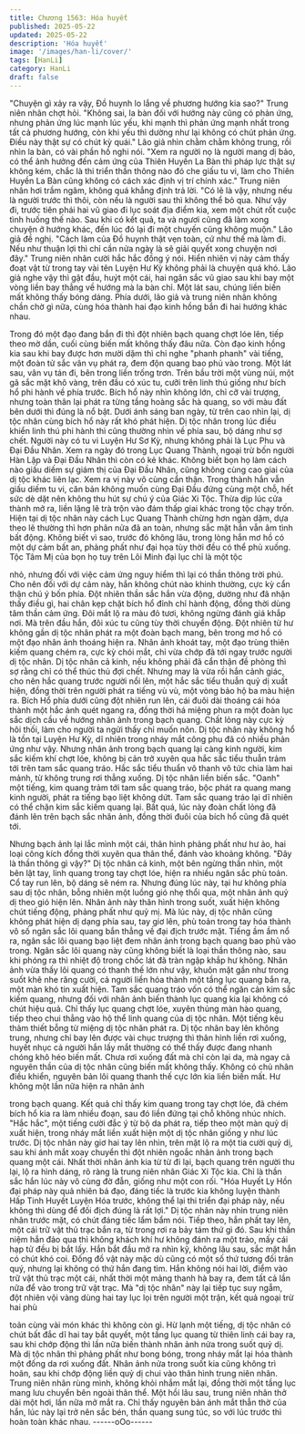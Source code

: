 ```yaml
---
title: Chương 1563: Hóa huyết
published: 2025-05-22
updated: 2025-05-22
description: 'Hóa huyết'
image: '/images/han-li/cover/'
tags: [HanLi]
category: HanLi
draft: false
---
```


"Chuyện gì xảy ra vậy, Đồ huynh lo lắng về phương hướng kia
sao?" Trung niên nhân chợt hỏi.
"Không sai, la bàn đối với hướng này cũng có phản ứng, nhưng
phản ứng lúc mạnh lúc yếu, khi mạnh thì phản ứng mạnh nhất
trong tất cả phương hướng, còn khi yếu thì dường như lại không
có chút phản ứng. Điều này thật sự có chút kỳ quái." Lão giả nhìn
chằm chằm không trung, rồi nhìn la bàn, có vài phần hồ nghi nói.
"Xem ra người nọ là người mang dị bảo, có thể ảnh hưởng đến
cảm ứng của Thiên Huyền La Bàn thì pháp lực thật sự không
kém, chắc là thi triển thần thông nào đó che giấu tu vi, làm cho
Thiên Huyền La Bàn cũng không có cách xác định vị trí chính
xác." Trung niên nhân hơi trầm ngâm, không quá khẳng định trả
lời.
"Có lẽ là vậy, nhưng nếu là người trước thì thôi, còn nếu là người
sau thì không thể bỏ qua. Như vậy đi, trước tiên phái hai vũ giao
đi lục soát địa điểm kia, xem một chút rốt cuộc tình huống thế
nào. Sau khi có kết quả, ta và ngươi cũng đã làm xong chuyện ở
hướng khác, đến lúc đó lại đi một chuyến cũng không muộn." Lão
giả đề nghị. "Cách làm của Đồ huynh thật vẹn toàn, cứ như thế
mà làm đi. Nếu như thuận lợi thì chỉ cần nửa ngày là sẽ giải quyết
xong chuyện nơi đây." Trung niên nhân cười hắc hắc đồng ý nói.
Hiển nhiên vị này cảm thấy đoạt vật từ trong tay vài tên Luyện Hư
Kỳ không phải là chuyện quá khó.
Lão giả nghe vậy thì gật đầu, huýt một cái, hai ngân sắc vũ giao
sau khi bay một vòng liền bay thẳng về hướng mà la bàn chỉ. Một
lát sau, chúng liền biến mất không thấy bóng dáng. Phía dưới, lão
giả và trung niên nhân không chần chờ gì nữa, cùng hóa thành
hai đạo kinh hồng bắn đi hai hướng khác nhau.

Trong đó một đạo đang bắn đi thì đột nhiên bạch quang chợt lóe
lên, tiếp theo mờ dần, cuối cùng biến mất không thấy đâu nữa.
Còn đạo kinh hồng kia sau khi bay được hơn mười dặm thì chỉ
nghe "phanh phanh" vài tiếng, một đoàn tử sắc vân vụ phát ra,
đem độn quang bao phủ vào trong. Một lát sau, vân vụ tán đi, bên
trong liền trống trơn.
Trên bầu trời một vùng núi, một gã sắc mặt khô vàng, trên đầu có
xúc tu, cưỡi trên linh thú giống như bích hổ phi hành về phía
trước.
Bích hổ này nhìn không lớn, chỉ cỡ vài trượng, nhưng toàn thân
lại phát ra từng tầng hoàng sắc hà quang, so với màu đất bên
dưới thì đúng là nổ bật. Dưới ánh sáng ban ngày, từ trên cao nhìn
lại, dị tộc nhân cùng bích hổ này rất khó phát hiện.
Dị tộc nhân trong lúc điều khiển linh thú phi hành thì cũng thường
nhìn về phía sau, bộ dáng như sợ chết.
Người này có tu vi Luyện Hư Sơ Kỳ, nhưng không phải là Lục
Phu và Đại Đầu Nhân. Xem ra ngày đó trong Lục Quang Thành,
ngoại trừ bốn người Hàn Lập và Đại Đầu Nhân thì còn có kẻ
khác. Không biết bọn họ làm cách nào giấu diếm sự giám thị của
Đại Đầu Nhân, cũng không cùng cao giai của dị tộc khác liên lạc.
Xem ra vị này vô cùng cẩn thận.
Trong thành hắn vẫn giấu diếm tu vi, căn bản không muốn cùng
Đại Đầu đứng cùng một chỗ, hết sức dè dặt nên không thu hút sự
chú ý của Giác Xi Tộc. Thừa dịp lúc cửa thành mở ra, liền lặng lẽ
trà trộn vào đám thấp giai khác trong tộc chạy trốn.
Hiện tại dị tộc nhân này cách Lục Quang Thành chừng hơn ngàn
dặm, dựa theo lẽ thường thì hơn phân nửa đã an toàn, nhưng
sắc mặt hắn vẫn âm tình bất động.
Không biết vì sao, trước đó không lâu, trong lòng hắn mơ hồ có
một dự cảm bất an, phảng phất như đại họa tùy thời đều có thể
phủ xuống.
Tộc Tâm Mị của bọn họ tuy trên Lôi Minh đại lục chỉ là một tộc

nhỏ, nhưng đối với việc cảm ứng nguy hiểm thì lại có thần thông
trời phú. Cho nên đối với dự cảm này, hắn không chút nào khinh
thường, cực kỳ cẩn thận chú ý bốn phía.
Đột nhiên thần sắc hắn vừa động, dường như đã nhận thấy điều
gì, hai chân kẹp chặt bích hổ đỉnh chỉ hành động, đồng thời dùng
tâm thần cảm ứng. Đôi mắt lộ ra màu đỏ tươi, không ngừng đánh
giá khắp nơi. Mà trên đầu hắn, đôi xúc tu cũng tùy thời chuyển
động.
Đột nhiên từ hư không gần dị tộc nhân phát ra một đoàn bạch
mang, bên trong mơ hồ có một đạo nhân ảnh thoáng hiện ra.
Nhân ảnh khoát tay, một đạo trùng thiên kiếm quang chém ra, cực
kỳ chói mắt, chỉ vừa chớp đã tới ngay trước người dị tộc nhân.
Dị tộc nhân cả kinh, nếu không phải đã cẩn thận đề phòng thì sợ
rằng chỉ có thể thúc thủ đợi chết. Nhưng may là vừa rồi hắn cảnh
giác, cho nên hắc quang trước người nổi lên, một hắc sắc tiểu
thuẫn quỷ dị xuất hiện, đồng thời trên người phát ra tiếng vù vù,
một vòng bảo hộ ba màu hiện ra.
Bích Hổ phía dưới cũng đột nhiên run lên, cái đuôi dài thoáng cái
hóa thành một hắc ảnh quét ngang ra, đồng thời há miệng phun
ra một đoàn lục sắc dịch cầu về hướng nhân ảnh trong bạch
quang. Chất lỏng này cực kỳ hôi thối, làm cho người ta ngửi thấy
chỉ muốn nôn. Dị tộc nhân này không hổ là tồn tại Luyện Hư Kỳ,
dĩ nhiên trong nháy mắt công phu đã có nhiều phản ứng như vậy.
Nhưng nhân ảnh trong bạch quang lại càng kinh người, kim sắc
kiếm khí chợt lóe, không bị cản trở xuyên qua hắc sắc tiểu thuẫn
trảm tới trên tam sắc quang tráo. Hắc sắc tiểu thuẩn vô thanh vô
tức chia làm hai mảnh, từ không trung rơi thẳng xuống. Dị tộc
nhân liền biến sắc. "Oanh" một tiếng, kim quang trảm tới tam sắc
quang tráo, bộc phát ra quang mang kinh người, phát ra tiếng bạo
liệt không dứt. Tam sắc quang tráo lại dĩ nhiên có thể chặn kim
sắc kiếm quang lại.
Bất quá, lúc này đoàn chất lỏng đã đánh lên trên bạch sắc nhân
ảnh, đồng thời đuôi của bích hổ cũng đã quét tới.

Nhưng bạch ảnh lại lắc mình một cái, thân hình phảng phất như
hư ảo, hai loại công kích đồng thời xuyên qua thân thể, đánh vào
khoảng không.
"Đây là thần thông gì vậy?" Dị tộc nhân cả kinh, một bên ngừng
thần nhìn, một bên lật tay, linh quang trong tay chợt lóe, hiện ra
nhiều ngân sắc phù toản. Cổ tay run lên, bộ dáng sẽ ném ra.
Nhưng đúng lúc này, tại hư không phía sau dị tộc nhân, bỗng
nhiên một luồng gió nhẹ thổi qua, một nhân ảnh quỷ dị theo gió
hiện lên. Nhân ảnh này thân hình trong suốt, xuất hiện không chút
tiếng động, phảng phất như quỷ mị.
Mà lúc này, dị tộc nhân cũng không phát hiện dị dạng phía sau,
tay giơ lên, phù toản trong tay hóa thành vô số ngân sắc lôi quang
bắn thẳng về đại địch trước mặt.
Tiếng ầm ầm nổ ra, ngân sắc lôi quang bạo liệt đem nhân ảnh
trong bạch quang bao phủ vào trong. Ngân sắc lôi quang này
cũng không biết là loại thần thông nào, sau khi phóng ra thì nhiệt
độ trong chốc lát đã tràn ngập khắp hư không.
Nhân ảnh vừa thấy lôi quang có thanh thế lớn như vậy, khuôn mặt
gần như trong suốt khẽ nhe răng cười, cả người liền hóa thành
một tầng lục quang bắn ra, một màn khó tin xuất hiện.
Tam sắc quang tráo vốn có thể ngăn cản kim sắc kiếm quang,
nhưng đối với nhân ảnh biến thành lục quang kia lại không có
chút hiệu quả. Chỉ thấy lục quang chợt lóe, xuyên thủng màn hào
quang, tiếp theo chui thẳng vào hộ thể linh quang của dị tộc nhân.
Một tiếng kêu thảm thiết bỗng từ miệng dị tộc nhân phát ra.
Dị tộc nhân bay lên không trung, nhưng chỉ bay lên được vài chục
trượng thì thân hình liền rơi xuống, huyết nhục cả người hắn lấy
mắt thường có thể thấy được đang nhanh chóng khô héo biến
mất. Chưa rơi xuống đất mà chỉ còn lại da, mà ngay cả nguyên
thần của dị tộc nhân cũng biến mất không thấy.
Không có chủ nhân điều khiển, nguyên bản lôi quang thanh thế
cực lớn kia liền biến mất. Hư không một lần nữa hiện ra nhân ảnh

trong bạch quang.
Kết quả chỉ thấy kim quang trong tay chợt lóe, đã chém bích hổ
kia ra làm nhiều đoạn, sau đó liền đứng tại chỗ không nhúc nhích.
"Hắc hắc", một tiếng cười đắc ý từ bộ da phát ra, tiếp theo một
màn quỷ dị xuất hiện, trong nháy mắt liền xuất hiện một dị tộc
nhân giống y như lúc trước.
Dị tộc nhân này giơ hai tay lên nhìn, trên mặt lộ ra một tia cười
quỷ dị, sau khi ánh mắt xoay chuyển thì đột nhiên ngoắc nhân
ảnh trong bạch quang một cái.
Nhất thời nhân ảnh kia từ từ đi lại, bạch quang trên người thu lại,
lộ ra hình dáng, rõ ràng là trung niên nhân Giác Xi Tộc kia.
Chỉ là thần sắc hắn lúc này vô cùng đờ đẫn, giống như một con
rối.
"Hóa Huyết Ly Hồn đại pháp này quả nhiên bá đạo, đáng tiếc là
trước kia không luyện thành Hấp Tinh Huyết Luyện Hóa trước,
không thể lại thi triển đại pháp này, nếu không thì dùng để đối
địch đúng là rất lợi." Dị tộc nhân này nhìn trung niên nhân trước
mặt, có chút đáng tiếc lẩm bẩm nói.
Tiếp theo, hắn phất tay lên, một cái trữ vật thủ trạc bắn ra, từ
trong rơi ra bảy tám thứ gì đó.
Sau khi thần niệm hắn đảo qua thì không khách khí hư không
đánh ra một trảo, mấy cái hạp tử đều bị bắt lấy. Hắn bắt đầu mở
ra nhìn kỹ, không lâu sau, sắc mặt hắn có chút khó coi. Đống đồ
vật này mặc dù cũng có một số thứ tương đối trân quý, nhưng lại
không có thứ hắn đang tìm.
Hắn không nói hai lời, điểm vào trữ vật thủ trạc một cái, nhất thời
một mảng thanh hà bay ra, đem tất cả lần nữa để vào trong trữ
vật trạc.
Mà "dị tộc nhân" này lại tiếp tục suy ngẫm, đột nhiên vội vàng
dùng hai tay lục lọi trên người một trận, kết quả ngoại trừ hai phù

toản cùng vài món khác thì không còn gì.
Hừ lạnh một tiếng, dị tộc nhân có chút bất đắc dĩ hai tay bắt
quyết, một tầng lục quang từ thiên linh cái bay ra, sau khi chớp
động thì lần nữa biến thành nhân ảnh nửa trong suốt quỷ dị.
Mà dị tộc nhân thì phảng phất như bong bóng, trong nháy mắt lại
hóa thành một đống da rơi xuống đất.
Nhân ảnh nửa trong suốt kia cũng không trì hoãn, sau khi chớp
động liền quỷ dị chui vào thân hình trung niên nhân.
Trung niên nhân rùng mình, không khỏi nhắm mắt lại, đồng thời
một tầng lục mang lưu chuyển bên ngoài thân thể. Một hồi lâu
sau, trung niên nhân thở dài một hơi, lần nữa mở mắt ra. Chỉ thấy
nguyên bản ánh mắt thẫn thờ của hắn, lúc này lại trở nên sắc
bén, thần quang sung túc, so với lúc trước thì hoàn toàn khác
nhau.
------oOo------
